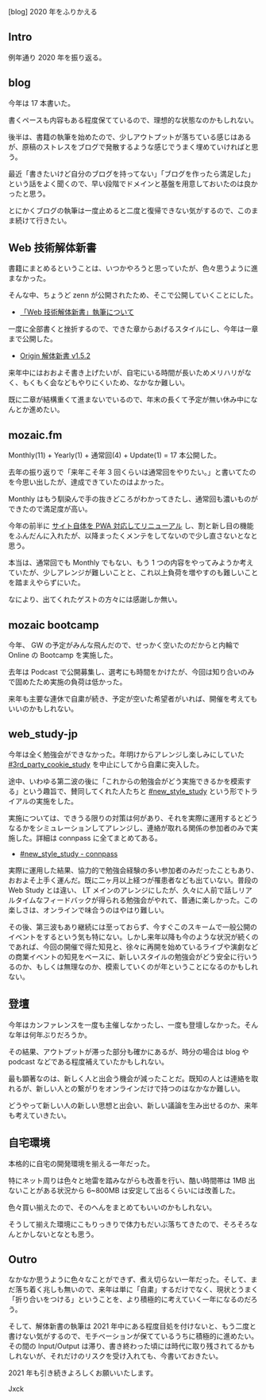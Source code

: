[blog] 2020 年をふりかえる


## Intro

例年通り 2020 年を振り返る。


## blog

今年は 17 本書いた。

書くペースも内容もある程度保てているので、理想的な状態なのかもしれない。

後半は、書籍の執筆を始めたので、少しアウトプットが落ちている感じはあるが、原稿のストレスをブログで発散するような感じでうまく埋めていければと思う。

最近「書きたいけど自分のブログを持ってない」「ブログを作ったら満足した」という話をよく聞くので、早い段階でドメインと基盤を用意しておいたのは良かったと思う。

とにかくブログの執筆は一度止めると二度と復帰できない気がするので、このまま続けて行きたい。


## Web 技術解体新書

書籍にまとめるということは、いつかやろうと思っていたが、色々思うように進まなかった。

そんな中、ちょうど zenn が公開されたため、そこで公開していくことにした。

- [「Web 技術解体新書」執筆について](https://zenn.dev/jxck/articles/web-anatomia-concepts)

一度に全部書くと挫折するので、できた章からあげるスタイルにし、今年は一章まで公開した。

- [Origin 解体新書 v1.5.2](https://zenn.dev/jxck/books/origin-anatomia)

来年中にはおおよそ書き上げたいが、自宅にいる時間が長いためメリハリがなく、もくもく会などもやりにくいため、なかなか難しい。

既に二章が結構重くて進まないでいるので、年末の長くて予定が無い休み中になんとか進めたい。


## mozaic.fm

Monthly(11) + Yearly(1) + 通常回(4) + Update(1) = 17 本公開した。

去年の振り返りで「来年こそ年 3 回くらいは通常回をやりたい。」と書いてたのを今思い出したが、達成できていたのはよかった。

Monthly はもう馴染んで手の抜きどころがわかってきたし、通常回も濃いものができたので満足度が高い。

今年の前半に [サイト自体を PWA 対応してリニューアル](https://blog.jxck.io/entries/2020-05-06/mozaic-v3-release.html) し、割と新し目の機能をふんだんに入れたが、以降まったくメンテをしてないので少し直さないとなと思う。

本当は、通常回でも Monthly でもない、もう 1 つの内容をやってみようか考えていたが、少しアレンジが難しいことと、これ以上負荷を増やすのも難しいことを踏まえやらずにいた。

なにより、出てくれたゲストの方々には感謝しか無い。


## mozaic bootcamp

今年、 GW の予定がみんな飛んだので、せっかく空いたのだからと内輪で Online の Bootcamp を実施した。

去年は Podcast で公開募集し、選考にも時間をかけたが、今回は知り合いのみで固めたため実施の負荷は低かった。

来年も主要な連休で自粛が続き、予定が空いた希望者がいれば、開催を考えてもいいのかもしれない。


## web_study-jp

今年は全く勉強会ができなかった。年明けからアレンジし楽しみにしていた [#3rd_party_cookie_study](https://web-study.connpass.com/event/165022/) を中止にしてから自粛に突入した。

途中、いわゆる第二波の後に「これからの勉強会がどう実施できるかを模索する」という趣旨で、賛同してくれた人たちと [#new_style_study](https://web-study.connpass.com/event/192863/) という形でトライアルの実施をした。

実施については、できうる限りの対策は何があり、それを実際に運用するとどうなるかをシミュレーションしてアレンジし、連絡が取れる関係の参加者のみで実施した。詳細は connpass に全てまとめてある。

- [#new_style_study - connpass](https://web-study.connpass.com/event/192863/)

実際に運用した結果、協力的で勉強会経験の多い参加者のみだったこともあり、おおよそ上手く運んだ。既に二ヶ月以上経つが罹患者なども出ていない。普段の Web Study とは違い、 LT メインのアレンジにしたが、久々に人前で話しリアルタイムなフィードバックが得られる勉強会がやれて、普通に楽しかった。この楽しさは、オンラインで味合うのはやはり難しい。

その後、第三波もあり継続には至っておらず、今すぐこのスキームで一般公開のイベントをするという気も特にない。しかし来年以降も今のような状況が続くのであれば、今回の開催で得た知見と、徐々に再開を始めているライブや演劇などの商業イベントの知見をベースに、新しいスタイルの勉強会がどう安全に行いうるのか、もしくは無理なのか、模索していくのが年ということになるのかもしれない。


## 登壇

今年はカンファレンスを一度も主催しなかったし、一度も登壇しなかった。そんな年は何年ぶりだろうか。

その結果、アウトプットが滞った部分も確かにあるが、時分の場合は blog や podcast などである程度補えていたかもしれない。

最も顕著なのは、新しく人と出会う機会が減ったことだ。既知の人とは連絡を取れるが、新しい人との繋がりをオンラインだけで持つのはなかなか難しい。

どうやって新しい人の新しい思想と出会い、新しい議論を生み出せるのか、来年も考えていきたい。


## 自宅環境

本格的に自宅の開発環境を揃える一年だった。

特にネット周りは色々と地雷を踏みながらも改善を行い、酷い時間帯は 1MB 出ないことがある状況から 6~800MB は安定して出るくらいには改善した。

色々買い揃えたので、そのへんをまとめてもいいのかもしれない。

そうして揃えた環境にこもりっきりで体力もだいぶ落ちてきたので、そろそろなんとかしないとなとも思う。


## Outro

なかなか思うように色々なことができず、煮え切らない一年だった。そして、まだ落ち着く兆しも無いので、来年は単に「自粛」するだけでなく、現状とうまく「折り合いをつける」ということを、より積極的に考えていく一年になるのだろう。

そして、解体新書の執筆は 2021 年中にある程度目処を付けないと、もう二度と書けない気がするので、モチベーションが保てているうちに積極的に進めたい。その間の Input/Output は滞り、書き終わった頃には時代に取り残されてるかもしれないが、それだけのリスクを受け入れても、今書いておきたい。

2021 年も引き続きよろしくお願いいたします。


Jxck
